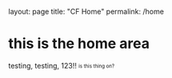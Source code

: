 layout: page
title: "CF Home"
permalink: /home



# this is the home area

testing, testing, 123!!
<sub><sup> is this thing on? </sup></sub>
